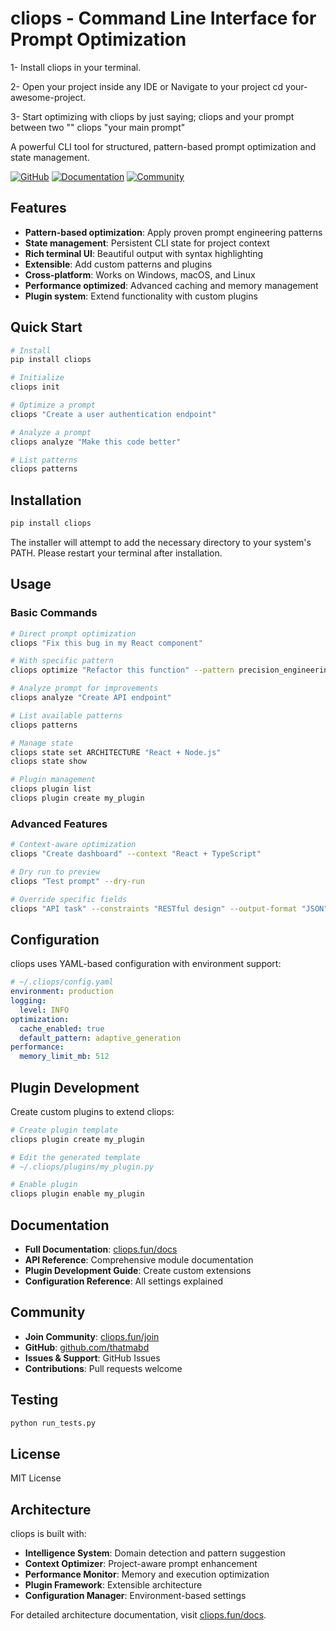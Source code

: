 # cliops - Command Line Interface for Prompt Optimization

1- Install cliops in your terminal.

2- Open your project inside any IDE or Navigate to your project cd your-awesome-project.

3- Start optimizing with cliops by just saying; cliops and your prompt between two ""
cliops "your main prompt"

A powerful CLI tool for structured, pattern-based prompt optimization and state management.

[![GitHub](https://img.shields.io/badge/GitHub-thatmabd-blue)](https://github.com/thatmabd)
[![Documentation](https://img.shields.io/badge/Docs-cliops.fun-green)](https://cliops.fun/docs)
[![Community](https://img.shields.io/badge/Join-cliops.fun-orange)](https://cliops.fun/join)

## Features

- **Pattern-based optimization**: Apply proven prompt engineering patterns
- **State management**: Persistent CLI state for project context
- **Rich terminal UI**: Beautiful output with syntax highlighting
- **Extensible**: Add custom patterns and plugins
- **Cross-platform**: Works on Windows, macOS, and Linux
- **Performance optimized**: Advanced caching and memory management
- **Plugin system**: Extend functionality with custom plugins

## Quick Start

```bash
# Install
pip install cliops

# Initialize
cliops init

# Optimize a prompt
cliops "Create a user authentication endpoint"

# Analyze a prompt
cliops analyze "Make this code better"

# List patterns
cliops patterns
```

## Installation

```bash
pip install cliops
```

The installer will attempt to add the necessary directory to your system's PATH. Please restart your terminal after installation.

## Usage

### Basic Commands

```bash
# Direct prompt optimization
cliops "Fix this bug in my React component"

# With specific pattern
cliops optimize "Refactor this function" --pattern precision_engineering

# Analyze prompt for improvements
cliops analyze "Create API endpoint"

# List available patterns
cliops patterns

# Manage state
cliops state set ARCHITECTURE "React + Node.js"
cliops state show

# Plugin management
cliops plugin list
cliops plugin create my_plugin
```

### Advanced Features

```bash
# Context-aware optimization
cliops "Create dashboard" --context "React + TypeScript"

# Dry run to preview
cliops "Test prompt" --dry-run

# Override specific fields
cliops "API task" --constraints "RESTful design" --output-format "JSON"
```

## Configuration

cliops uses YAML-based configuration with environment support:

```yaml
# ~/.cliops/config.yaml
environment: production
logging:
  level: INFO
optimization:
  cache_enabled: true
  default_pattern: adaptive_generation
performance:
  memory_limit_mb: 512
```

## Plugin Development

Create custom plugins to extend cliops:

```bash
# Create plugin template
cliops plugin create my_plugin

# Edit the generated template
# ~/.cliops/plugins/my_plugin.py

# Enable plugin
cliops plugin enable my_plugin
```

## Documentation

- **Full Documentation**: [cliops.fun/docs](https://cliops.fun/docs)
- **API Reference**: Comprehensive module documentation
- **Plugin Development Guide**: Create custom extensions
- **Configuration Reference**: All settings explained

## Community

- **Join Community**: [cliops.fun/join](https://cliops.fun/join)
- **GitHub**: [github.com/thatmabd](https://github.com/thatmabd)
- **Issues & Support**: GitHub Issues
- **Contributions**: Pull requests welcome

## Testing

```bash
python run_tests.py
```

## License

MIT License

## Architecture

cliops is built with:
- **Intelligence System**: Domain detection and pattern suggestion
- **Context Optimizer**: Project-aware prompt enhancement
- **Performance Monitor**: Memory and execution optimization
- **Plugin Framework**: Extensible architecture
- **Configuration Manager**: Environment-based settings

For detailed architecture documentation, visit [cliops.fun/docs](https://cliops.fun/docs).
